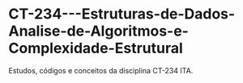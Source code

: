 # CT-234---Estruturas-de-Dados-Analise-de-Algoritmos-e-Complexidade-Estrutural
Estudos, códigos e conceitos da disciplina CT-234 ITA.

